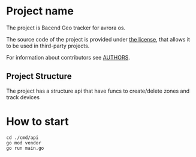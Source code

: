 # Project name

The project is Bacend Geo tracker for avrora os.

The source code of the project is provided under
[the license](LICENSE.BSD-3-CLAUSE.md),
that allows it to be used in third-party projects.

For information about contributors see [AUTHORS](AUTHORS.md).

## Project Structure

The project has a structure api that have funcs to create/delete zones and track devices

# How to start
```
cd ./cmd/api
go mod vendor
go run main.go
```